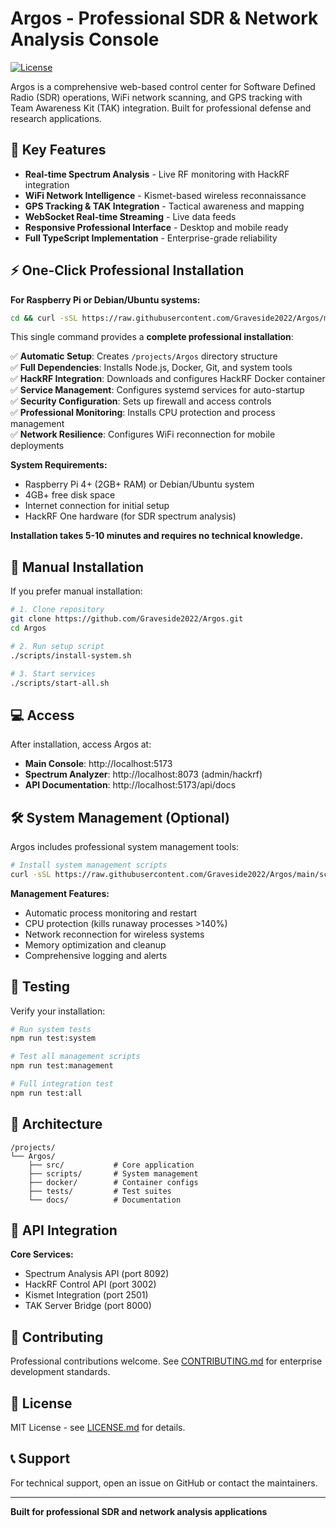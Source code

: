 # Argos - Professional SDR & Network Analysis Console

[![License](https://img.shields.io/badge/license-MIT-blue.svg)](LICENSE.md)

Argos is a comprehensive web-based control center for Software Defined Radio (SDR) operations, WiFi network scanning, and GPS tracking with Team Awareness Kit (TAK) integration. Built for professional defense and research applications.

## 🚀 Key Features

- **Real-time Spectrum Analysis** - Live RF monitoring with HackRF integration
- **WiFi Network Intelligence** - Kismet-based wireless reconnaissance  
- **GPS Tracking & TAK Integration** - Tactical awareness and mapping
- **WebSocket Real-time Streaming** - Live data feeds
- **Responsive Professional Interface** - Desktop and mobile ready
- **Full TypeScript Implementation** - Enterprise-grade reliability

## ⚡ One-Click Professional Installation

**For Raspberry Pi or Debian/Ubuntu systems:**

```bash
cd && curl -sSL https://raw.githubusercontent.com/Graveside2022/Argos/main/quick-install.sh | bash
```

This single command provides a **complete professional installation**:

✅ **Automatic Setup**: Creates `/projects/Argos` directory structure  
✅ **Full Dependencies**: Installs Node.js, Docker, Git, and system tools  
✅ **HackRF Integration**: Downloads and configures HackRF Docker container  
✅ **Service Management**: Configures systemd services for auto-startup  
✅ **Security Configuration**: Sets up firewall and access controls  
✅ **Professional Monitoring**: Installs CPU protection and process management  
✅ **Network Resilience**: Configures WiFi reconnection for mobile deployments  

**System Requirements:**
- Raspberry Pi 4+ (2GB+ RAM) or Debian/Ubuntu system  
- 4GB+ free disk space  
- Internet connection for initial setup  
- HackRF One hardware (for SDR spectrum analysis)

**Installation takes 5-10 minutes and requires no technical knowledge.**

## 🔧 Manual Installation

If you prefer manual installation:

```bash
# 1. Clone repository
git clone https://github.com/Graveside2022/Argos.git
cd Argos

# 2. Run setup script
./scripts/install-system.sh

# 3. Start services
./scripts/start-all.sh
```

## 💻 Access

After installation, access Argos at:
- **Main Console**: http://localhost:5173
- **Spectrum Analyzer**: http://localhost:8073 (admin/hackrf)
- **API Documentation**: http://localhost:5173/api/docs

## 🛠️ System Management (Optional)

Argos includes professional system management tools:

```bash
# Install system management scripts
curl -sSL https://raw.githubusercontent.com/Graveside2022/Argos/main/scripts/install-management.sh | bash
```

**Management Features:**
- Automatic process monitoring and restart
- CPU protection (kills runaway processes >140%)
- Network reconnection for wireless systems
- Memory optimization and cleanup
- Comprehensive logging and alerts

## 🧪 Testing

Verify your installation:

```bash
# Run system tests
npm run test:system

# Test all management scripts
npm run test:management

# Full integration test
npm run test:all
```

## 📁 Architecture

```
/projects/
└── Argos/
    ├── src/           # Core application
    ├── scripts/       # System management
    ├── docker/        # Container configs
    ├── tests/         # Test suites
    └── docs/          # Documentation
```

## 🔌 API Integration

**Core Services:**
- Spectrum Analysis API (port 8092)
- HackRF Control API (port 3002)  
- Kismet Integration (port 2501)
- TAK Server Bridge (port 8000)

## 🤝 Contributing

Professional contributions welcome. See [CONTRIBUTING.md](docs/project/CONTRIBUTING.md) for enterprise development standards.

## 📄 License

MIT License - see [LICENSE.md](docs/project/LICENSE.md) for details.

## 📞 Support

For technical support, open an issue on GitHub or contact the maintainers.

---

**Built for professional SDR and network analysis applications**